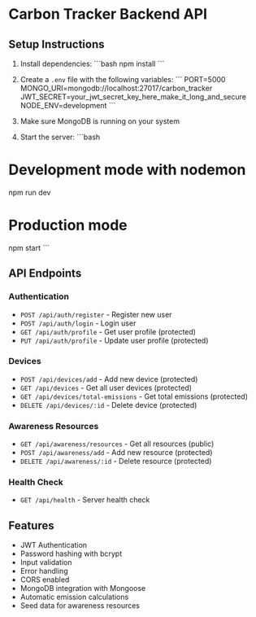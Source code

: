 # Carbon Tracker Backend API

## Setup Instructions

1. Install dependencies:
\`\`\`bash
npm install
\`\`\`

2. Create a `.env` file with the following variables:
\`\`\`
PORT=5000
MONGO_URI=mongodb://localhost:27017/carbon_tracker
JWT_SECRET=your_jwt_secret_key_here_make_it_long_and_secure
NODE_ENV=development
\`\`\`

3. Make sure MongoDB is running on your system

4. Start the server:
\`\`\`bash
# Development mode with nodemon
npm run dev

# Production mode
npm start
\`\`\`

## API Endpoints

### Authentication
- `POST /api/auth/register` - Register new user
- `POST /api/auth/login` - Login user
- `GET /api/auth/profile` - Get user profile (protected)
- `PUT /api/auth/profile` - Update user profile (protected)

### Devices
- `POST /api/devices/add` - Add new device (protected)
- `GET /api/devices` - Get all user devices (protected)
- `GET /api/devices/total-emissions` - Get total emissions (protected)
- `DELETE /api/devices/:id` - Delete device (protected)

### Awareness Resources
- `GET /api/awareness/resources` - Get all resources (public)
- `POST /api/awareness/add` - Add new resource (protected)
- `DELETE /api/awareness/:id` - Delete resource (protected)

### Health Check
- `GET /api/health` - Server health check

## Features

- JWT Authentication
- Password hashing with bcrypt
- Input validation
- Error handling
- CORS enabled
- MongoDB integration with Mongoose
- Automatic emission calculations
- Seed data for awareness resources
